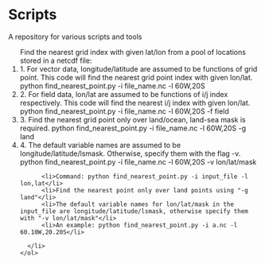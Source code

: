 # Scripts
A repository for various scripts and tools
<!DOCTYPE html>
<html lang="en">
  <head></head>
  <body>
    <ol>
      Find the nearest grid index with given lat/lon from a pool of locations stored in a netcdf file:
        <li>1. For vector data, longitude/latitude are assumed to be functions of grid point.
                    This code will find the nearest grid point index with given lon/lat. 
                    python find_nearest_point.py -i file_name.nc -l 60W,20S</li>
             <li>2. For field data, lon/lat are assumed to be functions of i/j index respectively.
                    This code will find the nearest i/j index with given lon/lat.
                    python find_nearest_point.py -i file_name.nc -l 60W,20S -f field</li>
             <li>3. Find the nearest grid point only over land/ocean, land-sea mask is required. 
                    python find_nearest_point.py -i file_name.nc -l 60W,20S -g land</li>           
             <li>4. The default variable names are assumed to be longitude/latitude/lsmask. 
                    Otherwise, specify them with the flag -v.
                    python find_nearest_point.py -i file_name.nc -l 60W,20S -v lon/lat/mask</li>

          <li>Command: python find_nearest_point.py -i input_file -l lon,lat</li>
          <li>Find the nearest point only over land points using "-g land"</li>
          <li>The default variable names for lon/lat/mask in the input_file are longitude/latitude/lsmask, otherwise specify them with "-v lon/lat/mask"</li>
          <li>An example: python find_nearest_point.py -i a.nc -l 60.10W,20.20S</li>
       
      </li>
    </ol>
  </body>
</html>
